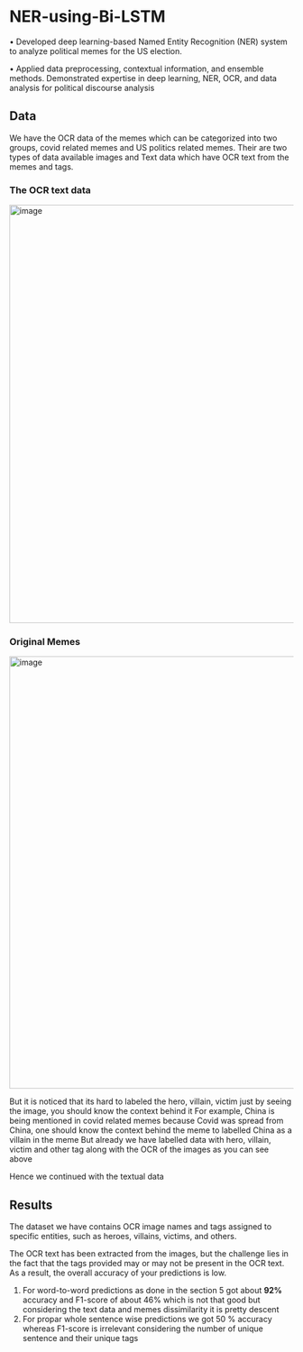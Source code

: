 # NER-using-Bi-LSTM
• Developed deep learning-based Named Entity Recognition (NER) system to analyze political memes for the US election.

• Applied data preprocessing, contextual information, and ensemble methods. Demonstrated expertise in deep learning,
NER, OCR, and data analysis for political discourse analysis

## Data
We have the OCR data of the memes which can be categorized into two groups, covid related memes and US politics related memes.
Their are two types of data available images and Text data which have OCR text from the memes and tags.
### The OCR text data
<img width="742" alt="image" src="https://github.com/Yoge-sh/NER-using-Bi-LSTM-Analyzing-Political-Memes/assets/93325653/8f99c337-0556-4179-b27b-02a171555627">

### Original Memes
<img width="767" alt="image" src="https://github.com/Yoge-sh/NER-using-Bi-LSTM-Analyzing-Political-Memes/assets/93325653/14c576c6-a069-417e-b1a5-d54cdd51a1c6">

But it is noticed that its hard to labeled the hero, villain, victim just by seeing the image, you should know the context behind it
For example, China is being mentioned in covid related memes because Covid was spread from China, one should know the context behind the meme to labelled China as a villain in the meme
But already we have labelled data with hero, villain, victim and other tag along with the OCR of the images as you can see above

Hence we continued with the textual data

## Results
The dataset we have contains OCR image names and tags assigned to specific entities, such as heroes, villains, victims, and others.

The OCR text has been extracted from the images, but the challenge lies in the fact that the tags provided may or may not be present in the OCR text. As a result, the overall accuracy of your predictions is low.

1. For word-to-word predictions as done in the section 5 got about **92%** accuracy and F1-score of about 46% which is not that good but considering the text data and memes dissimilarity it is pretty descent
2. For propar whole sentence wise predictions we got 50 % accuracy whereas F1-score is irrelevant considering the number of unique sentence and their unique tags
